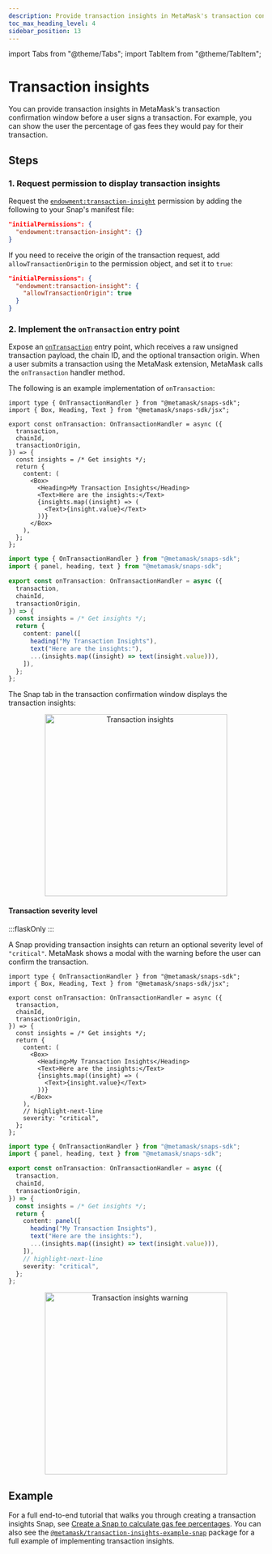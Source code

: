 ```yaml
---
description: Provide transaction insights in MetaMask's transaction confirmation window.
toc_max_heading_level: 4
sidebar_position: 13
---
```


import Tabs from "@theme/Tabs";
import TabItem from "@theme/TabItem";

# Transaction insights

You can provide transaction insights in MetaMask's transaction confirmation window before a user
signs a transaction.
For example, you can show the user the percentage of gas fees they would pay for their transaction.

## Steps

### 1. Request permission to display transaction insights

Request the [`endowment:transaction-insight`](../reference/permissions.md#endowmenttransaction-insight)
permission by adding the following to your Snap's manifest file:

```json title="snap.manifest.json"
"initialPermissions": {
  "endowment:transaction-insight": {}
}
```

If you need to receive the origin of the transaction request, add `allowTransactionOrigin` to the
permission object, and set it to `true`:

```json title="snap.manifest.json"
"initialPermissions": {
  "endowment:transaction-insight": {
    "allowTransactionOrigin": true
  }
}
```

### 2. Implement the `onTransaction` entry point

Expose an [`onTransaction`](../reference/entry-points.md#ontransaction) entry point, which receives
a raw unsigned transaction payload, the chain ID, and the optional transaction origin.
When a user submits a transaction using the MetaMask extension, MetaMask calls the `onTransaction`
handler method.

The following is an example implementation of `onTransaction`:

<Tabs>
<TabItem value="JSX">

```tsx title="index.tsx"
import type { OnTransactionHandler } from "@metamask/snaps-sdk";
import { Box, Heading, Text } from "@metamask/snaps-sdk/jsx";

export const onTransaction: OnTransactionHandler = async ({
  transaction,
  chainId,
  transactionOrigin,
}) => {
  const insights = /* Get insights */;
  return {
    content: (
      <Box>
        <Heading>My Transaction Insights</Heading>
        <Text>Here are the insights:</Text>
        {insights.map((insight) => (
          <Text>{insight.value}</Text>
        ))}
      </Box>
    ),
  };
};
```

</TabItem>
<TabItem value="Functions" deprecated>

```typescript title="index.ts"
import type { OnTransactionHandler } from "@metamask/snaps-sdk";
import { panel, heading, text } from "@metamask/snaps-sdk";

export const onTransaction: OnTransactionHandler = async ({
  transaction,
  chainId,
  transactionOrigin,
}) => {
  const insights = /* Get insights */;
  return {
    content: panel([
      heading("My Transaction Insights"),
      text("Here are the insights:"),
      ...(insights.map((insight) => text(insight.value))),
    ]),
  };
};
```

</TabItem>
</Tabs>


The Snap tab in the transaction confirmation window displays the transaction insights:

<p align="center">
<img src={require("../assets/transaction-insights-window.png").default} alt="Transaction insights" width="360px" style={{border: "1px solid #DCDCDC"}} />
</p>

#### Transaction severity level

:::flaskOnly
:::

A Snap providing transaction insights can return an optional severity level of `"critical"`.
MetaMask shows a modal with the warning before the user can confirm the transaction.

<Tabs>
<TabItem value="JSX">

```tsx title="index.tsx"
import type { OnTransactionHandler } from "@metamask/snaps-sdk";
import { Box, Heading, Text } from "@metamask/snaps-sdk/jsx";

export const onTransaction: OnTransactionHandler = async ({
  transaction,
  chainId,
  transactionOrigin,
}) => {
  const insights = /* Get insights */;
  return {
    content: (
      <Box>
        <Heading>My Transaction Insights</Heading>
        <Text>Here are the insights:</Text>
        {insights.map((insight) => (
          <Text>{insight.value}</Text>
        ))}
      </Box>
    ),
    // highlight-next-line
    severity: "critical",
  };
};
```

</TabItem>
<TabItem value="Functions" deprecated>

```typescript title="index.ts"
import type { OnTransactionHandler } from "@metamask/snaps-sdk";
import { panel, heading, text } from "@metamask/snaps-sdk";

export const onTransaction: OnTransactionHandler = async ({
  transaction,
  chainId,
  transactionOrigin,
}) => {
  const insights = /* Get insights */;
  return {
    content: panel([
      heading("My Transaction Insights"),
      text("Here are the insights:"),
      ...(insights.map((insight) => text(insight.value))),
    ]),
    // highlight-next-line
    severity: "critical",
  };
};
```

</TabItem>
</Tabs>

<p align="center">
<img src={require("../assets/transaction-insights-warning.png").default} alt="Transaction insights warning" width="360px" />
</p>

## Example

For a full end-to-end tutorial that walks you through creating a transaction insights Snap, see
[Create a Snap to calculate gas fee percentages](../learn/tutorials/transaction-insights.md).
You can also see the
[`@metamask/transaction-insights-example-snap`](https://github.com/MetaMask/snaps/tree/main/packages/examples/packages/transaction-insights)
package for a full example of implementing transaction insights.
